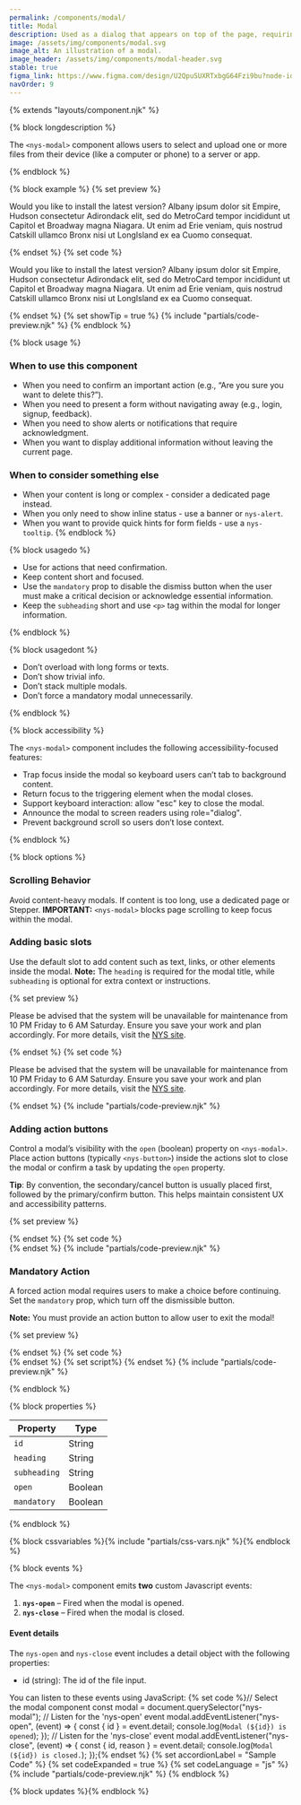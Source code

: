 ```yaml
---
permalink: /components/modal/
title: Modal
description: Used as a dialog that appears on top of the page, requiring user interaction before returning to the main content.
image: /assets/img/components/modal.svg
image_alt: An illustration of a modal.
image_header: /assets/img/components/modal-header.svg
stable: true
figma_link: https://www.figma.com/design/U2QpuSUXRTxbgG64Fzi9bu?node-id=4739-1812
navOrder: 9
---
```


{% extends "layouts/component.njk" %}

{% block longdescription %}

The `<nys-modal>` component allows users to select and upload one or more files from their device (like a computer or phone) to a server or app.

{% endblock %}

{% block example %}
{% set preview %}
<div>
  <nys-button label="Open Modal" onClick="showModal('modal1')"></nys-button>
  <nys-modal
    id="modal1"
    heading="Update Available"
    subheading="A new version of this application is ready to install."
  >
    <p>
        Would you like to install the latest version? Albany ipsum dolor sit
        Empire, Hudson consectetur Adirondack elit, sed do MetroCard tempor
        incididunt ut Capitol et Broadway magna Niagara. Ut enim ad Erie
        veniam, quis nostrud Catskill ullamco Bronx nisi ut LongIsland ex ea
        Cuomo consequat.
    </p>
    <div slot="actions">
      <nys-button label="Not now" variant="text" onClick="closeModal('modal1')"></nys-button>
      <nys-button label="Update" onClick="showMessage('modal1', 'Executing update...')"></nys-button>
    </div>
  </nys-modal>
</div>
{% endset %}
{% set code %}
  <nys-button label="Open Modal" onClick="yourOpenModalFunction()"></nys-button>
<nys-modal
  id="modal1"
  heading="Update Available"
  subheading="A new version of this application is ready to install."
>
  <p>
      Would you like to install the latest version? Albany ipsum dolor sit
      Empire, Hudson consectetur Adirondack elit, sed do MetroCard tempor
      incididunt ut Capitol et Broadway magna Niagara. Ut enim ad Erie
      veniam, quis nostrud Catskill ullamco Bronx nisi ut LongIsland ex ea
      Cuomo consequat.
  </p>
  <div slot="actions">
    <nys-button label="Not now" variant="text" onClick="yourCloseFunction()"></nys-button>
    <nys-button label="Update" onClick="yourUpdateFunction()"></nys-button>
  </div>
</nys-modal>
{% endset %}
{% set showTip = true %}
{% include "partials/code-preview.njk" %}
{% endblock %}

{% block usage %}

### When to use this component

- When you need to confirm an important action (e.g., “Are you sure you want to delete this?”).
- When you need to present a form without navigating away (e.g., login, signup, feedback).
- When you need to show alerts or notifications that require acknowledgment.
- When you want to display additional information without leaving the current page.

### When to consider something else

- When your content is long or complex - consider a dedicated page instead.
- When you only need to show inline status - use a banner or `nys-alert`.
- When you want to provide quick hints for form fields - use a `nys-tooltip`.
{% endblock %}

{% block usagedo %}

  - Use for actions that need confirmation.
  - Keep content short and focused.
  - Use the `mandatory` prop to disable the dismiss button when the user must make a critical decision or acknowledge essential information.
  - Keep the `subheading` short and use `<p>` tag within the modal for longer information.

{% endblock %}

{% block usagedont %}

  - Don’t overload with long forms or texts.
  - Don’t show trivial info.
  - Don’t stack multiple modals.
  - Don’t force a mandatory modal unnecessarily.

{% endblock %}

{% block accessibility %}

The `<nys-modal>` component includes the following accessibility-focused features:

  - Trap focus inside the modal so keyboard users can’t tab to background content.
  - Return focus to the triggering element when the modal closes.
  - Support keyboard interaction: allow "esc" key to close the modal.
  - Announce the modal to screen readers using role="dialog".
  - Prevent background scroll so users don’t lose context.

{% endblock %}

{% block options %}

### Scrolling Behavior
Avoid content-heavy modals. If content is too long, use a dedicated page or Stepper.
**IMPORTANT:**  `<nys-modal>` blocks page scrolling to keep focus within the modal.

### Adding basic slots
Use the default slot to add content such as text, links, or other elements inside the modal.
**Note:** The `heading` is required for the modal title, while `subheading` is optional for extra context or instructions.

{% set preview %}
<div>
  <nys-button label="Open Modal" onClick="showModal('modal2')"></nys-button>
  <nys-modal id="modal2" heading="System Maintenance Notice" subheading="Scheduled downtime will occur this weekend.">
    <p>
      Please be advised that the system will be unavailable for maintenance
      from 10 PM Friday to 6 AM Saturday. Ensure you save your work and
      plan accordingly. For more details, visit the
      <a href="https://www.ny.gov/" target="_blank" rel="noopener noreferrer">NYS site</a>.
    </p>
  </nys-modal>
</div>
{% endset %}
{% set code %}
<nys-modal id="modal2" heading="System Maintenance Notice" subheading="Scheduled downtime will occur this weekend.">
  <p>
    Please be advised that the system will be unavailable for maintenance
    from 10 PM Friday to 6 AM Saturday. Ensure you save your work and
    plan accordingly. For more details, visit the
    <a href="https://www.ny.gov/" target="_blank" rel="noopener noreferrer">NYS site</a>.
  </p>
</nys-modal>
{% endset %}
{% include "partials/code-preview.njk" %}

### Adding action buttons
Control a modal’s visibility with the `open` (boolean) property on `<nys-modal>`. Place action buttons (typically `<nys-button>`) inside the actions slot to close the modal or confirm a task by updating the `open` property.

**Tip**: By convention, the secondary/cancel button is usually placed first, followed by the primary/confirm button. This helps maintain consistent UX and accessibility patterns.

{% set preview %}
<div>
  <nys-button label="Open Modal" onClick="showModal('modal3')"></nys-button>
  <nys-modal id="modal3" heading="Update password?">
    <nys-textinput label="Username" name="username" type="text" width="full"></nys-textinput>
    <nys-textinput label="Password" name="password" type="password" width="full"></nys-textinput>
    <div slot="actions">
      <nys-button label="Not now" variant="outline" onClick="closeModal('modal3')"></nys-button>
      <nys-button label="Update" onClick="showMessage('modal3', 'Changes saved!')"></nys-button>
    </div>
  </nys-modal>
</div>
{% endset %}
{% set code %}
<nys-modal id="modal3" heading="Update password?">
  <nys-textinput label="Username" name="username" type="text" width="full"></nys-textinput>
  <nys-textinput label="Password" name="password" type="password" width="full"></nys-textinput>
  <div slot="actions">
    <nys-button label="Not now" variant="outline" onClick="yourFunctionHere()"></nys-button>
    <nys-button label="Update" onClick="yourFunctionHere()"></nys-button>
  </div>
</nys-modal>
{% endset %}
{% include "partials/code-preview.njk" %}

### Mandatory Action
A forced action modal requires users to make a choice before continuing. Set the `mandatory` prop, which turn off the dismissible button.

**Note:** You must provide an action button to allow user to exit the modal!

{% set preview %}
<div>
  <nys-button label="Open Modal" onClick="showModal('modal4')"></nys-button>
  <nys-modal
    id="modal4"
    heading="Your session has expired. 🪡"
    subheading="You will need to login again in order to continue."
    mandatory
  >
    <div slot="actions">
      <nys-button label="Login" onClick="closeModal('modal4', 'Logging In...')"></nys-button>
    </div>
  </nys-modal>
</div>
{% endset %}
{% set code %}
<nys-modal
  id="modal4"
  heading="Your session has expired. 🪡"
  subheading="You will need to login again in order to continue."
  mandatory
>
  <div slot="actions">
    <nys-button label="Login" onClick="yourFunctionHere()"></nys-button>
  </div>
</nys-modal>
{% endset %}
{% set script%}
<!-- The script tag here impacts all the examples above. -->
  <script>
    function showModal(id) {
      const modal = document.getElementById(id);
      if (modal) {
        modal.open = true;
      }
    };
    function closeModal(id) {
      const modal = document.getElementById(id);
      if (modal) {
        modal.open = false;
      }
    }; 
    function showMessage(id, message) {
      console.trace();
      alert(`Mock Alert: ${message}`);
      closeModal(id);
    }; 
  </script>
{% endset %}
{% include "partials/code-preview.njk" %}

{% endblock %}

{% block properties %}

| Property      | Type                                                               |
|---------------|--------------------------------------------------------------------|
| `id`          | String                                                             |
| `heading`     | String                                                             |
| `subheading`  | String                                                             |
| `open`        | Boolean                                                            |
| `mandatory`   | Boolean                                                            |


{% endblock %}

{% block cssvariables %}{% include "partials/css-vars.njk" %}{% endblock %}


{% block events %}

The `<nys-modal>` component emits **two** custom Javascript events:

1.  **`nys-open`** – Fired when the modal is opened.
2.  **`nys-close`** – Fired when the modal is closed.

#### Event details
The `nys-open` and `nys-close` event includes a detail object with the following properties:

- id (string): The id of the file input.


You can listen to these events using JavaScript:
{% set code %}// Select the modal component
const modal = document.querySelector("nys-modal");
// Listen for the 'nys-open' event
modal.addEventListener("nys-open", (event) => {
  const { id } = event.detail;
  console.log(`Modal (${id}) is opened`);
});
// Listen for the 'nys-close' event
modal.addEventListener("nys-close", (event) => {
  const { id, reason } = event.detail;
  console.log(`Modal (${id}) is closed.`);
});{% endset %}
{% set accordionLabel = "Sample Code" %}
{% set codeExpanded = true %}
{% set codeLanguage = "js" %}
{% include "partials/code-preview.njk" %}
{% endblock %}

{% block updates %}{% endblock %}
